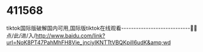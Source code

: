 # 411568
tiktok国际版破解国内可用,国际版tiktok在线观看----------------------------🥎🥎点/此/进/入/http://www.baidu.com/link?url=NoK8PT47PahMhFH8Vie_jnciyIKNTTtVBQKpill6udK&amp;wd

